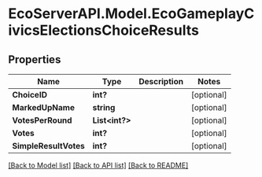 # EcoServerAPI.Model.EcoGameplayCivicsElectionsChoiceResults
## Properties

Name | Type | Description | Notes
------------ | ------------- | ------------- | -------------
**ChoiceID** | **int?** |  | [optional] 
**MarkedUpName** | **string** |  | [optional] 
**VotesPerRound** | **List&lt;int?&gt;** |  | [optional] 
**Votes** | **int?** |  | [optional] 
**SimpleResultVotes** | **int?** |  | [optional] 

[[Back to Model list]](../README.md#documentation-for-models) [[Back to API list]](../README.md#documentation-for-api-endpoints) [[Back to README]](../README.md)


